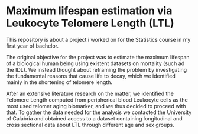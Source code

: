 # Maximum lifespan estimation via Leukocyte Telomere Length (LTL)

This repository is about a project i worked on for the Statistics course in my first year of bachelor.

The original objective for the project was to estimate the maximum lifespan of a biological human being using existent datasets on mortality (such ad the IDL).
We instead thought about reframing the problem by investigating the fundamental reasons that cause life to decay, which we identified mainly in the shortening of telomere length.

After an extensive literature research on the matter, we identified the Telomere Length computed from peripherical blood Leukocyte cells as the most used telomer aging biomarker, and we thus decided to proceed with that.
To gather the data needed for the analysis we contacted the University of Calabria and obtained access to a dataset containing longitudinal and cross sectional data about LTL through different age and sex groups.
